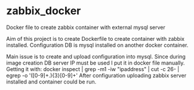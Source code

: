 # zabbix_docker
Docker file to create zabbix container with external mysql server

Aim of this project is to create Dockerfile to create container with zabbix installed. Configuration DB is mysql installed on another docker container. 

Main issue is to create and upload configuration into mysql. Since during image creation DB server IP must be used I put it in docker file manually. Getting it with:
docker inspect <mysql container name> | grep -m1 -iw "ipaddress" | cut -c 26- | egrep -o '([0-9]+\.){3}[0-9]+'
After configuration uploading zabbix server installed and container could be run.
